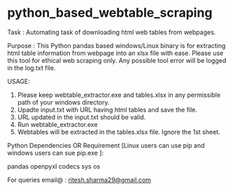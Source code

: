 # python_based_webtable_scraping

Task : Automating task of downloading html web tables from webpages.

Purpose : 
This Python pandas based windows/Linux binary is for extracting html table information from webpage into an xlsx file with ease. 
Please use this tool for ethical web scraping only. 
Any possible tool error will be logged in the log.txt file.

USAGE:
1) Please keep webtable_extractor.exe and tables.xlsx in any permissible path of your windows directory.
2) Upadte input.txt with URL having html tables and save the file. 
3) URL updated in the input.txt should be valid.
4) Run webtable_extractor.exe
5) Webtables will be extracted in the tables.xlsx file. Ignore the 1st sheet.

Python Dependencies OR Requirement [Linux users can use pip and windows users can sue pip.exe ]:

pandas
openpyxl
codecs
sys
os

For queries email@ : ritesh.sharma29@gmail.com
